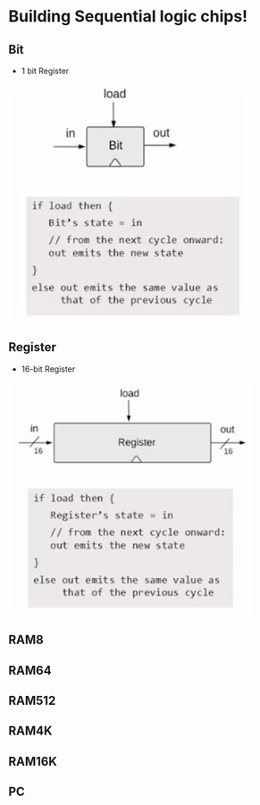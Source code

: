 # Building Sequential logic chips!

## Bit
- 1 bit Register

![bit](./image/bit.png)

## Register
- 16-bit Register

![register](./image/register.png)

## RAM8

## RAM64

## RAM512

## RAM4K

## RAM16K

## PC